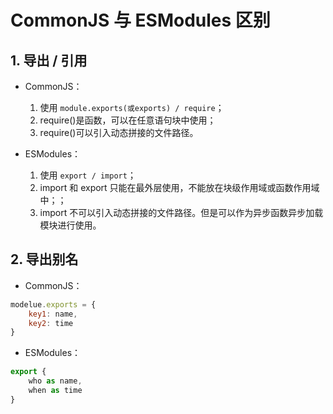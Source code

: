 # CommonJS 与 ESModules 区别
## 1. 导出 / 引用
* CommonJS：
    1. 使用 `module.exports(或exports) / require`；
    2. require()是函数，可以在任意语句块中使用；
    3. require()可以引入动态拼接的文件路径。

* ESModules：
    1. 使用 `export / import`；
    2. import 和 export 只能在最外层使用，不能放在块级作用域或函数作用域中；；
    3. import 不可以引入动态拼接的文件路径。但是可以作为异步函数异步加载模块进行使用。

## 2. 导出别名
* CommonJS：
```js
modelue.exports = {
    key1: name,
    key2: time
}
```
* ESModules：
```js
export {
    who as name,
    when as time
}
```